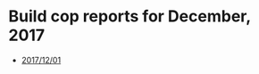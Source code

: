 # Build cop reports for December, 2017

* [2017/12/01](https://bitbucket.org/osrf/gazebo/wiki/buildcop/2017/12/01)